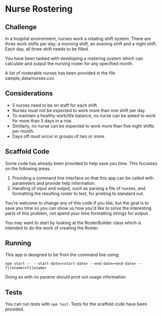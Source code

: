 # Nurse Rostering

## Challenge

In a hospital environment, nurses work a rotating shift system. There are three work shifts per day; a morning shift, an evening shift and a night shift. Each day, all three shift needs to be filled.

You have been tasked with developing a rostering system which can calculate and output the nursing roster for any specified month.

A list of rosterable nurses has been provided in the file sample_data/nurses.csv.

## Considerations

- 5 nurses need to be on staff for each shift.
- Nurses must not be expected to work more than one shift per day.
- To maintain a healthy work/life balance, no nurse can be asked to work for more than 5 days in a row.
- Similarly, no nurse can be expected to work more than five night shifts per month.
- Days off must occur in groups of two or more.

## Scaffold Code

Some code has already been provided to help save you time. This focusses on the following areas.

1. Providing a command line interface so that this app can be called with parameters and provide help information.
2. Handling of input and output, such as parsing a file of nurses, and formatting the resulting roster to text, for printing to standard out.

You're welcome to change any of this code if you like, but the goal is to save you time so you can show us how you'd like to solve the interesting parts of this problem, not spend your time formatting strings for output.

You may want to start by looking at the RosterBuilder class which is intended to do the work of creating the Roster.

## Running

This app is designed to be from the command line using:

```
npm start -- --start-date=<start-date> --end-date=<end-date> --filename=<filename>
```

Doing so with no params should print out usage information.

## Tests

You can run tests with `npm test`. Tests for the scaffold code have been provided.
